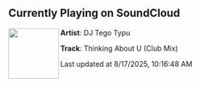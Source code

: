 ## Currently Playing on SoundCloud

[<img align="left" width="100" src="https://i1.sndcdn.com/artworks-m7Ha30yGByumTWMn-mHKgcA-t500x500.png">](https://soundcloud.com/djtegotypu/thinking-about-u-club-mix)

**Artist**: DJ Tego Typu 

**Track**: Thinking About U (Club Mix)

Last updated at 8/17/2025, 10:16:48 AM
